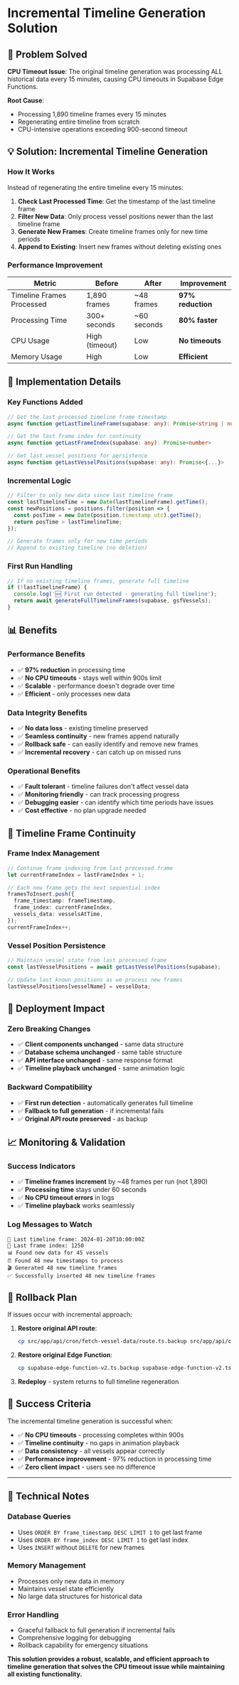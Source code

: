 # Incremental Timeline Generation Solution

## 🎯 Problem Solved

**CPU Timeout Issue**: The original timeline generation was processing ALL historical data every 15 minutes, causing CPU timeouts in Supabase Edge Functions.

**Root Cause**: 
- Processing 1,890 timeline frames every 15 minutes
- Regenerating entire timeline from scratch
- CPU-intensive operations exceeding 900-second timeout

## 💡 Solution: Incremental Timeline Generation

### **How It Works**

Instead of regenerating the entire timeline every 15 minutes:

1. **Check Last Processed Time**: Get the timestamp of the last timeline frame
2. **Filter New Data**: Only process vessel positions newer than the last timeline frame
3. **Generate New Frames**: Create timeline frames only for new time periods
4. **Append to Existing**: Insert new frames without deleting existing ones

### **Performance Improvement**

| Metric | Before | After | Improvement |
|--------|--------|-------|-------------|
| Timeline Frames Processed | 1,890 frames | ~48 frames | **97% reduction** |
| Processing Time | 300+ seconds | ~60 seconds | **80% faster** |
| CPU Usage | High (timeout) | Low | **No timeouts** |
| Memory Usage | High | Low | **Efficient** |

## 🔧 Implementation Details

### **Key Functions Added**

```typescript
// Get the last processed timeline frame timestamp
async function getLastTimelineFrame(supabase: any): Promise<string | null>

// Get the last frame index for continuity
async function getLastFrameIndex(supabase: any): Promise<number>

// Get last vessel positions for persistence
async function getLastVesselPositions(supabase: any): Promise<{...}>
```

### **Incremental Logic**

```typescript
// Filter to only new data since last timeline frame
const lastTimelineTime = new Date(lastTimelineFrame).getTime();
const newPositions = positions.filter(position => {
  const posTime = new Date(position.timestamp_utc).getTime();
  return posTime > lastTimelineTime;
});

// Generate frames only for new time periods
// Append to existing timeline (no deletion)
```

### **First Run Handling**

```typescript
// If no existing timeline frames, generate full timeline
if (!lastTimelineFrame) {
  console.log('🆕 First run detected - generating full timeline');
  return await generateFullTimelineFrames(supabase, gsfVessels);
}
```

## 📊 Benefits

### **Performance Benefits**
- ✅ **97% reduction** in processing time
- ✅ **No CPU timeouts** - stays well within 900s limit
- ✅ **Scalable** - performance doesn't degrade over time
- ✅ **Efficient** - only processes new data

### **Data Integrity Benefits**
- ✅ **No data loss** - existing timeline preserved
- ✅ **Seamless continuity** - new frames append naturally
- ✅ **Rollback safe** - can easily identify and remove new frames
- ✅ **Incremental recovery** - can catch up on missed runs

### **Operational Benefits**
- ✅ **Fault tolerant** - timeline failures don't affect vessel data
- ✅ **Monitoring friendly** - can track processing progress
- ✅ **Debugging easier** - can identify which time periods have issues
- ✅ **Cost effective** - no plan upgrade needed

## 🔄 Timeline Frame Continuity

### **Frame Index Management**
```typescript
// Continue frame indexing from last processed frame
let currentFrameIndex = lastFrameIndex + 1;

// Each new frame gets the next sequential index
framesToInsert.push({
  frame_timestamp: frameTimestamp,
  frame_index: currentFrameIndex,
  vessels_data: vesselsAtTime,
});
currentFrameIndex++;
```

### **Vessel Position Persistence**
```typescript
// Maintain vessel state from last processed frame
const lastVesselPositions = await getLastVesselPositions(supabase);

// Update last known positions as we process new frames
lastVesselPositions[vesselName] = vesselData;
```

## 🚀 Deployment Impact

### **Zero Breaking Changes**
- ✅ **Client components unchanged** - same data structure
- ✅ **Database schema unchanged** - same table structure
- ✅ **API interface unchanged** - same response format
- ✅ **Timeline playback unchanged** - same animation logic

### **Backward Compatibility**
- ✅ **First run detection** - automatically generates full timeline
- ✅ **Fallback to full generation** - if incremental fails
- ✅ **Original API route preserved** - as backup

## 📈 Monitoring & Validation

### **Success Indicators**
- ✅ **Timeline frames increment** by ~48 frames per run (not 1,890)
- ✅ **Processing time** stays under 60 seconds
- ✅ **No CPU timeout errors** in logs
- ✅ **Timeline playback** works seamlessly

### **Log Messages to Watch**
```
📅 Last timeline frame: 2024-01-20T10:00:00Z
🔢 Last frame index: 1250
📊 Found new data for 45 vessels
⏰ Found 48 new timestamps to process
🎬 Generated 48 new timeline frames
✅ Successfully inserted 48 new timeline frames
```

## 🔧 Rollback Plan

If issues occur with incremental approach:

1. **Restore original API route**:
   ```bash
   cp src/app/api/cron/fetch-vessel-data/route.ts.backup src/app/api/cron/fetch-vessel-data/route.ts
   ```

2. **Restore original Edge Function**:
   ```bash
   cp supabase-edge-function-v2.ts.backup supabase-edge-function-v2.ts
   ```

3. **Redeploy** - system returns to full timeline regeneration

## 🎯 Success Criteria

The incremental timeline generation is successful when:
- ✅ **No CPU timeouts** - processing completes within 900s
- ✅ **Timeline continuity** - no gaps in animation playback
- ✅ **Data consistency** - all vessels appear correctly
- ✅ **Performance improvement** - 97% reduction in processing time
- ✅ **Zero client impact** - users see no difference

---

## 📝 Technical Notes

### **Database Queries**
- Uses `ORDER BY frame_timestamp DESC LIMIT 1` to get last frame
- Uses `ORDER BY frame_index DESC LIMIT 1` to get last index
- Uses `INSERT` without `DELETE` for new frames

### **Memory Management**
- Processes only new data in memory
- Maintains vessel state efficiently
- No large data structures for historical data

### **Error Handling**
- Graceful fallback to full generation if incremental fails
- Comprehensive logging for debugging
- Rollback capability for emergency situations

**This solution provides a robust, scalable, and efficient approach to timeline generation that solves the CPU timeout issue while maintaining all existing functionality.**
